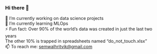 ### Hi there 👋

<!--
**semwalhritvik/semwalhritvik** is a ✨ _special_ ✨ repository because its `README.md` (this file) appears on your GitHub profile.

Here are some ideas to get you started:

- 🔭 I’m currently working on ...
- 🌱 I’m currently learning ...
- 👯 I’m looking to collaborate on ...
- 🤔 I’m looking for help with ...
- 💬 Ask me about ...
- 📫 How to reach me: ...
- 😄 Pronouns: ...
- ⚡ Fun fact: ...
-->
🔭 I’m currently working on data science projects <br>
🌱 I’m currently learning MLOps<br>
⚡ Fun fact: Over 90% of the world’s data was created in just the last two years <br>
    The other 10% is trapped in spreadsheets named “do_not_touch.xlsx”<br>
📫 To reach me: semwalhritvik@gmail.com

